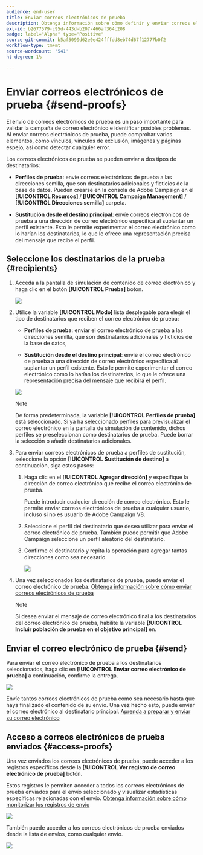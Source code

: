 ```yaml
---
audience: end-user
title: Enviar correos electrónicos de prueba
description: Obtenga información sobre cómo definir y enviar correos electrónicos de prueba
exl-id: b2677579-c95d-443d-b207-466af364c208
badge: label="Alpha" type="Positive"
source-git-commit: b5af5099d62e0e424fffdd8eb74d67f12777b0f2
workflow-type: tm+mt
source-wordcount: '541'
ht-degree: 1%

---
```


# Enviar correos electrónicos de prueba {#send-proofs}

El envío de correos electrónicos de prueba es un paso importante para validar la campaña de correo electrónico e identificar posibles problemas. Al enviar correos electrónicos de prueba, puede comprobar varios elementos, como vínculos, vínculos de exclusión, imágenes y páginas espejo, así como detectar cualquier error.

Los correos electrónicos de prueba se pueden enviar a dos tipos de destinatarios:

* **Perfiles de prueba**: envíe correos electrónicos de prueba a las direcciones semilla, que son destinatarios adicionales y ficticios de la base de datos. Pueden crearse en la consola de Adobe Campaign en el **[!UICONTROL Recursos]** / **[!UICONTROL Campaign Management]** / **[!UICONTROL Direcciones semilla]** carpeta.

* **Sustitución desde el destino principal**: envíe correos electrónicos de prueba a una dirección de correo electrónico específica al suplantar un perfil existente. Esto le permite experimentar el correo electrónico como lo harían los destinatarios, lo que le ofrece una representación precisa del mensaje que recibe el perfil.

## Seleccione los destinatarios de la prueba {#recipients}

1. Acceda a la pantalla de simulación de contenido de correo electrónico y haga clic en el botón **[!UICONTROL Prueba]** botón.

   ![](assets/test-button.png)

1. Utilice la variable **[!UICONTROL Modo]** lista desplegable para elegir el tipo de destinatarios que reciben el correo electrónico de prueba:

   * **Perfiles de prueba**: enviar el correo electrónico de prueba a las direcciones semilla, que son destinatarios adicionales y ficticios de la base de datos,

   * **Sustitución desde el destino principal**: envíe el correo electrónico de prueba a una dirección de correo electrónico específica al suplantar un perfil existente. Esto le permite experimentar el correo electrónico como lo harían los destinatarios, lo que le ofrece una representación precisa del mensaje que recibirá el perfil.

   ![](assets/test-mode.png)

   >[!NOTE]
   >
   >De forma predeterminada, la variable **[!UICONTROL Perfiles de prueba]** está seleccionado. Si ya ha seleccionado perfiles para previsualizar el correo electrónico en la pantalla de simulación de contenido, dichos perfiles se preseleccionan como destinatarios de prueba. Puede borrar la selección o añadir destinatarios adicionales.

1. Para enviar correos electrónicos de prueba a perfiles de sustitución, seleccione la opción **[!UICONTROL Sustitución de destino]** a continuación, siga estos pasos:

   1. Haga clic en el **[!UICONTROL Agregar dirección]** y especifique la dirección de correo electrónico que recibe el correo electrónico de prueba.

      Puede introducir cualquier dirección de correo electrónico. Esto le permite enviar correos electrónicos de prueba a cualquier usuario, incluso si no es usuario de Adobe Campaign V8.

   1. Seleccione el perfil del destinatario que desea utilizar para enviar el correo electrónico de prueba. También puede permitir que Adobe Campaign seleccione un perfil aleatorio del destinatario.

   1. Confirme el destinatario y repita la operación para agregar tantas direcciones como sea necesario.

      ![](assets/substitution.png)

1. Una vez seleccionados los destinatarios de prueba, puede enviar el correo electrónico de prueba. [Obtenga información sobre cómo enviar correos electrónicos de prueba](#send)

   >[!NOTE]
   >
   >Si desea enviar el mensaje de correo electrónico final a los destinatarios del correo electrónico de prueba, habilite la variable **[!UICONTROL Incluir población de prueba en el objetivo principal]** en.

## Enviar el correo electrónico de prueba {#send}

Para enviar el correo electrónico de prueba a los destinatarios seleccionados, haga clic en **[!UICONTROL Enviar correo electrónico de prueba]** a continuación, confirme la entrega.

![](assets/send-proof.png)

Envíe tantos correos electrónicos de prueba como sea necesario hasta que haya finalizado el contenido de su envío. Una vez hecho esto, puede enviar el correo electrónico al destinatario principal. [Aprenda a preparar y enviar su correo electrónico](../monitor/prepare-send.md)

## Acceso a correos electrónicos de prueba enviados {#access-proofs}

Una vez enviados los correos electrónicos de prueba, puede acceder a los registros específicos desde la **[!UICONTROL Ver registro de correo electrónico de prueba]** botón.

Estos registros le permiten acceder a todos los correos electrónicos de prueba enviados para el envío seleccionado y visualizar estadísticas específicas relacionadas con el envío. [Obtenga información sobre cómo monitorizar los registros de envío](../monitor/delivery-logs.md)

![](assets/proof-log.png)

También puede acceder a los correos electrónicos de prueba enviados desde la lista de envíos, como cualquier envío.

![](assets/delivery-list.png)
